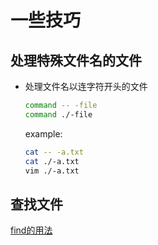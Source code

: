 # 一些技巧

## 处理特殊文件名的文件

* 处理文件名以连字符开头的文件

    ``` bash
    command -- -file
    command ./-file
    ```
    example:

    ``` bash
    cat -- -a.txt
    cat ./-a.txt
    vim ./-a.txt
    ```

## 查找文件
[find的用法](http://c.biancheng.net/view/779.html)